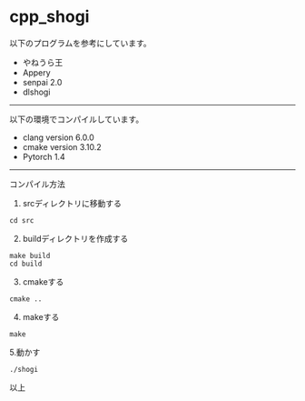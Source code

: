 # cpp_shogi
以下のプログラムを参考にしています。
- やねうら王
- Appery
- senpai 2.0
- dlshogi

---

以下の環境でコンパイルしています。
- clang version 6.0.0
- cmake version 3.10.2
- Pytorch 1.4

---
コンパイル方法
1. srcディレクトリに移動する
```
cd src
```
2. buildディレクトリを作成する
```
make build
cd build
```
3. cmakeする
```
cmake ..
```
4. makeする
```
make
```

5.動かす
```
./shogi
```

以上
